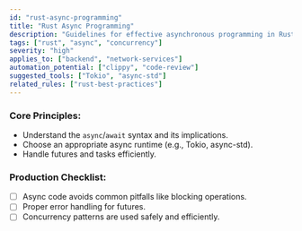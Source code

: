```yaml
---
id: "rust-async-programming"
title: "Rust Async Programming"
description: "Guidelines for effective asynchronous programming in Rust using `async`/`await`."
tags: ["rust", "async", "concurrency"]
severity: "high"
applies_to: ["backend", "network-services"]
automation_potential: ["clippy", "code-review"]
suggested_tools: ["Tokio", "async-std"]
related_rules: ["rust-best-practices"]
---
```


### Core Principles:
- Understand the `async`/`await` syntax and its implications.
- Choose an appropriate async runtime (e.g., Tokio, async-std).
- Handle futures and tasks efficiently.

### Production Checklist:
- [ ] Async code avoids common pitfalls like blocking operations.
- [ ] Proper error handling for futures.
- [ ] Concurrency patterns are used safely and efficiently.
